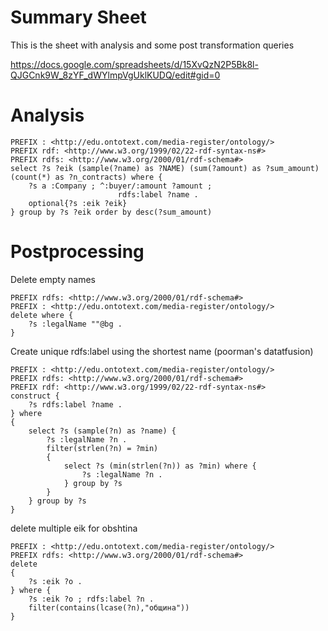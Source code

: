 # Summary Sheet 

This is the sheet with analysis and some post transformation queries

<https://docs.google.com/spreadsheets/d/15XvQzN2P5Bk8l-QJGCnk9W_8zYF_dWYlmpVgUklKUDQ/edit#gid=0>

# Analysis

```sparql
PREFIX : <http://edu.ontotext.com/media-register/ontology/>
PREFIX rdf: <http://www.w3.org/1999/02/22-rdf-syntax-ns#>
PREFIX rdfs: <http://www.w3.org/2000/01/rdf-schema#>
select ?s ?eik (sample(?name) as ?NAME) (sum(?amount) as ?sum_amount) (count(*) as ?n_contracts) where { 
	?s a :Company ; ^:buyer/:amount ?amount ; 
                        rdfs:label ?name .
    optional{?s :eik ?eik}
} group by ?s ?eik order by desc(?sum_amount)
```

# Postprocessing

Delete empty names
```spaqrl
PREFIX rdfs: <http://www.w3.org/2000/01/rdf-schema#>
PREFIX : <http://edu.ontotext.com/media-register/ontology/>
delete where { 
	?s :legalName ""@bg .
} 
```

Create unique rdfs:label using the shortest name (poorman's datatfusion)
```spaqrl
PREFIX : <http://edu.ontotext.com/media-register/ontology/>
PREFIX rdfs: <http://www.w3.org/2000/01/rdf-schema#>
PREFIX rdf: <http://www.w3.org/1999/02/22-rdf-syntax-ns#>
construct {
    ?s rdfs:label ?name .
} where
{
    select ?s (sample(?n) as ?name) {
        ?s :legalName ?n .
        filter(strlen(?n) = ?min)
        {
            select ?s (min(strlen(?n)) as ?min) where {
                ?s :legalName ?n .
            } group by ?s
        }
    } group by ?s 
}
```

delete multiple eik for obshtina 
```sparql
PREFIX : <http://edu.ontotext.com/media-register/ontology/>
PREFIX rdfs: <http://www.w3.org/2000/01/rdf-schema#>
delete
{
    ?s :eik ?o .
} where { 
	?s :eik ?o ; rdfs:label ?n .
    filter(contains(lcase(?n),"община")) 
} 
```
